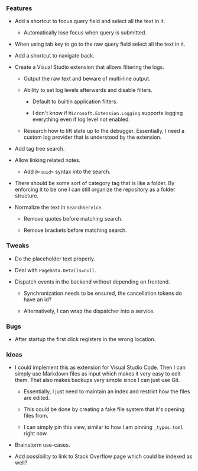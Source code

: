 ### Features

-	Add a shortcut to focus query field and select all the text in it.

	-	Automatically lose focus when query is submitted.

-	When using tab key to go to the raw query field select all the text in it.

-	Add a shortcut to navigate back.

-	Create a Visual Studio extension that allows filtering the logs.

	-	Output the raw text and beware of multi-line output.

	-	Ability to set log levels afterwards and disable filters.

		-	Default to builtin application filters.

		-	I don't know if `Microsoft.Extension.Logging` supports logging everything even if log level not enabled.

	-	Research how to lift state up to the debugger.
		Essentially, I need a custom log provider that is understood by the extension.

-	Add tag tree search.

-	Allow linking related notes.

	-	Add `@<uuid>` syntax into the search.

-	There should be some sort of category tag that is like a folder.
	By enforcing it to be one I can still organize the repository as a folder structure.

-	Normalize the text in `SearchService`.

	-	Remove quotes before matching search.

	-	Remove brackets before matching search.

### Tweaks

-	Do the placeholder text properly.

-	Deal with `PageData.Details=null`.

-	Dispatch events in the backend without depending on frontend.

	-	Synchronization needs to be ensured, the cancellation tokens do have an id?

	-	Alternatively, I can wrap the dispatcher into a service.

### Bugs

-	After startup the first click registers in the wrong location.

### Ideas

-	I could implement this as extension for Visual Studio Code.
	Then I can simply use Markdown files as input which makes it very easy to edit them.
	That also makes backups very simple since I can just use Git.

	-	Essentially, I just need to maintain an index and restrict how the files are edited.

	-	This could be done by creating a fake file system that it's opening files from.

	-	I can simply pin this view, similar to how I am pinning `_typos.toml` right now.

-	Brainstorm use-cases.

-	Add possibility to link to Stack Overflow page which could be indexed as well?
